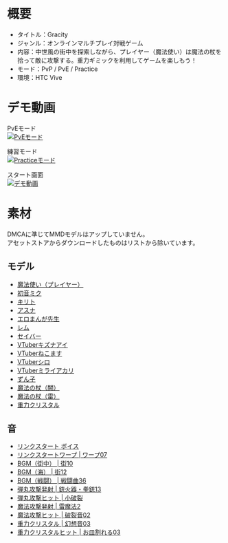

# 概要

- タイトル：Gracity
- ジャンル：オンラインマルチプレイ対戦ゲーム
- 内容：中世風の街中を探索しながら、プレイヤー（魔法使い）は魔法の杖を拾って敵に攻撃する。重力ギミックを利用してゲームを楽しもう！
- モード：PvP / PvE / Practice
- 環境：HTC Vive


# デモ動画

PvEモード  
[![PvEモード](http://img.youtube.com/vi/M3Q4SWBYxDE/0.jpg)](http://www.youtube.com/watch?v=M3Q4SWBYxDE)

練習モード  
[![Practiceモード](http://img.youtube.com/vi/kAL5j9COP7s/0.jpg)](http://www.youtube.com/watch?v=kAL5j9COP7s)

スタート画面  
[![デモ動画](http://img.youtube.com/vi/lC63utbmdF4/0.jpg)](http://www.youtube.com/watch?v=lC63utbmdF4)




# 素材

DMCAに準じてMMDモデルはアップしていません。  
アセットストアからダウンロードしたものはリストから除いています。

## モデル

- [魔法使い（プレイヤー）](https://sketchfab.com/models/c015ab905a26410092db35c946a68032)
- [初音ミク](https://bowlroll.net/file/4576)
- [キリト](https://www.yobi3d.com/ja/q/3D%E3%83%87%E3%83%BC%E3%82%BF/%E3%82%AD%E3%83%AA%E3%83%88%E3%81%AE%E5%89%A3)
- [アスナ](http://www.nicovideo.jp/watch/sm21599840)
- [エロまんが先生](http://seiga.nicovideo.jp/seiga/im6685599)
- [レム](http://seiga.nicovideo.jp/seiga/im5939032)
- [セイバー](http://www.nicovideo.jp/watch/sm18875519)
- [VTuberキズナアイ](http://kizunaai.com/download-page/)
- [VTuberねこます](https://bowlroll.net/file/152466)
- [VTuberシロ](http://3d.nicovideo.jp/works/td31676)
- [VTuberミライアカリ](http://3d.nicovideo.jp/works/td31639)
- [ずん子](http://zunko.jp/con_illust.html)
- [魔法の杖（闇）](https://sketchfab.com/models/c2a7ce30383549ed9892cf22d0b33020)
- [魔法の杖（雷）](https://sketchfab.com/models/0216921404824bd0bb1141798a9a43f2)
- [重力クリスタル](https://sketchfab.com/models/d8d9e8edfde44a879627f9f72d71a9ec#)


## 音

- [リンクスタート ボイス](https://www.youtube.com/watch?v=8k3ym9cMtlo)
- [リンクスタートワープ | ワープ07](http://www.senses-circuit.com/material/se_space.html)
- [BGM（街中） | 街10](https://maoudamashii.jokersounds.com/core.cgi?page=1&field=%E3%82%B2%E3%83%BC%E3%83%A0%E9%9F%B3%E6%A5%BD%E7%B4%A0%E6%9D%90%3C%3E%E8%A1%97)
- [BGM（海） | 街12](https://maoudamashii.jokersounds.com/core.cgi?page=1&field=%E3%82%B2%E3%83%BC%E3%83%A0%E9%9F%B3%E6%A5%BD%E7%B4%A0%E6%9D%90%3C%3E%E8%A1%97)
- [BGM（戦闘） | 戦闘曲36](https://maoudamashii.jokersounds.com/list/game2.html)
- [弾丸攻撃発射 | 銃火器・拳銃13](https://on-jin.com/sound/sen.php?bunr=%E6%8B%B3%E9%8A%83&kate=%E6%AD%A6%E5%99%A8%EF%BC%88%E9%8A%83%E7%81%AB%E5%99%A8%EF%BC%89)
- [弾丸攻撃ヒット | 小破裂](http://taira-komori.jpn.org/arms01.html)
- [魔法攻撃発射 | 雷魔法2](https://soundeffect-lab.info/sound/battle/)
- [魔法攻撃ヒット | 破裂音02](https://on-jin.com/sound/sen.php?kate=%E7%88%86%E7%99%BA%E3%83%BB%E8%A1%9D%E6%92%83)
- [重力クリスタル | 幻想音03](https://on-jin.com/sound/ta.php?bunr=%E9%AD%94%E6%B3%95%E3%83%BB%E5%B9%BB%E6%83%B3&kate=%E6%93%AC%E9%9F%B3%E3%83%BB%E3%82%AA%E3%83%8E%E3%83%9E%E3%83%88%E3%83%9A)
- [重力クリスタルヒット | お皿割れる03](https://on-jin.com/sound/index.php?kensaku=%E7%A0%B4%E5%A3%8A)



